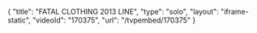 {
    "title": "FATAL CLOTHING 2013 LINE",
    "type": "solo",
    "layout": "iframe-static",
    "videoId": "170375",
    "url": "\/tvpembed\/170375"
}